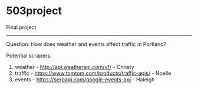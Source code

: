 # 503project
Final project

------------------

Question: How does weather and events affect traffic in Portland?

Potential scrapers:
1. weather - http://api.weatherapi.com/v1/ - Christy
2. traffic - https://www.tomtom.com/products/traffic-apis/ - Noelle
3. events - https://serpapi.com/google-events-api - Haleigh